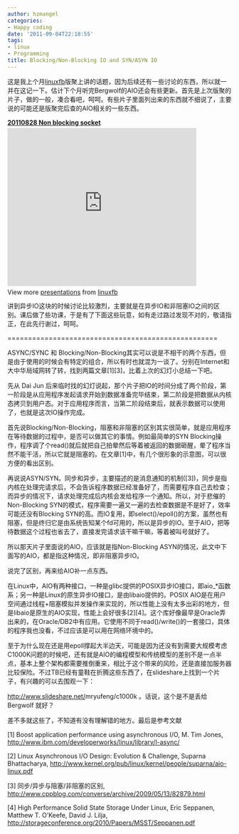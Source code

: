 ```yaml
---
author: hzmangel
categories:
- Happy coding
date: '2011-09-04T22:18:55'
tags:
- linux
- Programming
title: Blocking/Non-Blocking IO and SYN/ASYN IO
---
```

这是我上个月<a title="linuxfb" href="http://linuxfb.net" target="_blank">linuxfb</a>版聚上讲的话题，因为后续还有一些讨论的东西，所以就一并在这记一下。估计下个月听完Bergwolf的AIO还会有些更新。<!--more-->首先是上次版聚的片子，做的一般，凑合看吧，呵呵。有些片子里面列出来的东西就不细说了，主要说的可能还是版聚完后查的AIO相关的一些东西。
<div id="__ss_9043269" style="width: 425px;"><strong style="display: block; margin: 12px 0 4px;"><a title="20110828 Non blocking socket" href="http://www.slideshare.net/linuxfb/non-blocking-socket" target="_blank">20110828 Non blocking socket</a></strong> <iframe src="http://www.slideshare.net/slideshow/embed_code/9043269" frameborder="0" marginwidth="0" marginheight="0" scrolling="no" width="425" height="355"></iframe>
<div style="padding: 5px 0 12px;">View more <a href="http://www.slideshare.net/" target="_blank">presentations</a> from <a href="http://www.slideshare.net/linuxfb" target="_blank">linuxfb</a></div>
</div>
讲到异步IO这块的时候讨论比较激烈，主要就是在异步IO和非阻塞IO之间的区别。课后做了些功课，于是有了下面这些玩意，如有走过路过发现不对的，敬请指正，在此先行谢过，呵呵。

===================================================

ASYNC/SYNC 和 Blocking/Non-Blocking其实可以说是不相干的两个东西，但是由于使用的时候会有特定的组合，所以有时也就混为一谈了。分别在Internet和大中华局域网转了转，找到两篇文章[1][3]，比着上次的幻灯小总结一下吧。

先从 Dai Jun 后来临时找的幻灯说起，那个片子把IO的时间分成了两个阶段，第一阶段是从应用程序发起请求开始到数据准备完毕结束，第二阶段是把数据从内核态拷贝到用户态。对于应用程序而言，当第二阶段结束后，就表示数据可以使用了，也就是这次IO操作完成。

首先说Blocking/Non-Blocking，阻塞和非阻塞的区别其实很简单，就是应用程序在等待数据的过程中，是否可以做其它的事情。例如最简单的SYN Blocking操作，程序调了个read()就后就把自己拍晕然后等着被返回的数据砸醒，晕了程序当然不能干活，所以它就是阻塞的。在文章[1]中，有几个很形象的示意图，可以很方便的看出区别。

再说说ASYN/SYN。同步和异步，主要描述的是消息通知的机制([3])，同步是指内核在处理完请求后，不会告诉程序数据已经准备好了，而需要程序自己去检查；而异步的情况下，请求处理完成后内核会发给程序一个通知。所以，对于悲催的Non-Blocking SYN的模式，程序需要一遍又一遍的去检查数据是不是好了，效率可能还没有Blocking SYN的高。而IO复用，即select()/epoll()的方案，虽然也有阻塞，但是终归它是由系统告知某个fd可用的，所以是异步的IO。至于AIO，把等待数据这个过程也省去了，直接发完请求该干嘛干嘛，等着被叫号就好了。

所以那天片子里面说的AIO，应该就是指Non-Blocking ASYN的情况，此文中下面写的AIO，都是指这种情况，即非阻塞异步IO。

说完了区别，再来给AIO补一点东西。

在Linux中，AIO有两种接口，一种是glibc提供的POSIX异步IO接口，即aio_*函数系；另一种是Linux的原生异步IO接口，是由libaio提供的。POSIX AIO是在用户空间通过线程+阻塞模拟并发操作来实现的，所以性能上没有太多出彩的地方，但是libaio是原生的AIO实现，性能上会好很多[2][4]。这个库好像最早是Oracle弄出来的，在Oracle/DB2中有应用。它使用不同于read()/write()的一套接口，具体的程序我也没看，不过应该是可以用在网络环境中的。

至于为什么现在还是用epoll撑起大半边天，可能是因为还没有到需要大规模考虑C1000K问题的时候吧，还有就是AIO的编程模型和传统模型的差别不是一点半点，基本上整个架构都需要推倒重来，相比于这个带来的风险，还是直接加服务器比较保险。不过TB已经有童鞋在折腾这些东西了，在slideshare上找到一个片子，有兴趣的可以去围观一下：

<a href="http://www.slideshare.net/mryufeng/c1000k" target="_blank">http://www.slideshare.net/<wbr>mryufeng/c1000k</wbr></a> 。话说，这个是不是丢给 Bergwolf 就好？

差不多就这些了，不知道有没有理解错的地方。最后是参考文献

[1] Boost application performance using asynchronous I/O, M. Tim Jones, <a href="http://www.ibm.com/developerworks/linux/library/l-async/" target="_blank">http://www.ibm.com/developerworks/linux/library/l-async/</a>

[2] Linux Asynchronous I/O Design: Evolution &amp; Challenge, Suparna Bhattacharya, <a href="http://www.kernel.org/pub/linux/kernel/people/suparna/aio-linux.pdf" target="_blank">http://www.kernel.org/pub/linux/kernel/people/suparna/aio-linux.pdf</a>

[3] 同步/异步与阻塞/非阻塞的区别, <a href="http://www.cppblog.com/converse/archive/2009/05/13/82879.html" target="_blank">http://www.cppblog.com/converse/archive/2009/05/13/82879.html</a>

[4] High Performance Solid State Storage Under Linux, Eric Seppanen, Matthew T. O’Keefe, David J. Lilja, <a href="http://storageconference.org/2010/Papers/MSST/Seppanen.pdf" target="_blank">http://storageconference.org/2010/Papers/MSST/Seppanen.pdf</a>